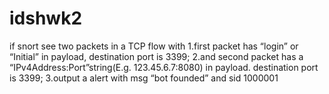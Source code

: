 # idshwk2
if snort see two packets in a TCP flow with 
1.first packet has “login” or “Initial” in payload, destination port is 3399;
2.and second packet has a “IPv4Address:Port”string(E.g. 123.45.6.7:8080) in payload. destination port is 
3399;
3.output a alert with msg “bot founded” and sid 1000001
